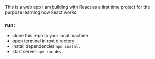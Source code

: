 This is a web app I am building with React as a first time project for the purpose learning how React works.

### run:  
- clone this repo to your local machine  
- open terminal in root directory  
- install dependencies ```npm install```  
- start server ```npm run dev``` 